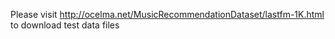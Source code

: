 Please visit http://ocelma.net/MusicRecommendationDataset/lastfm-1K.html to download test data files
